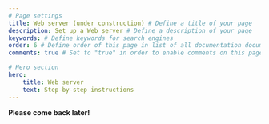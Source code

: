 ```yaml
---
# Page settings
title: Web server (under construction) # Define a title of your page
description: Set up a Web server # Define a description of your page
keywords: # Define keywords for search engines
order: 6 # Define order of this page in list of all documentation documents
comments: true # Set to "true" in order to enable comments on this page. Make sure you properly setup "disqus_forum_shortname" variable in "_config.yml"

# Hero section
hero:
    title: Web server
    text: Step-by-step instructions
---
```


<div class="callout html">
    <p><strong>Please come back later!</strong>